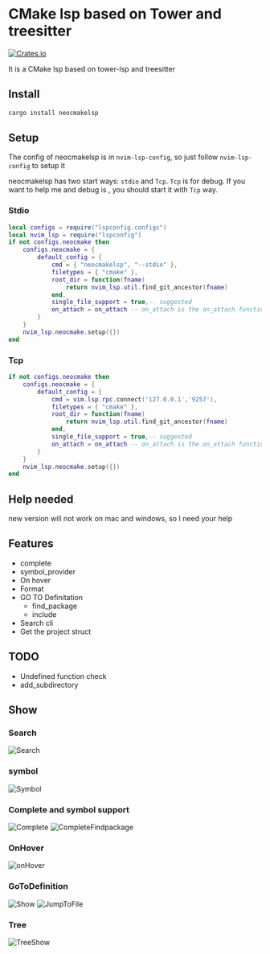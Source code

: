 # CMake lsp based on Tower and treesitter

[![Crates.io](https://img.shields.io/crates/v/neocmakelsp.svg)](https://crates.io/crates/neocmakelsp)

It is a CMake lsp based on tower-lsp and treesitter 

## Install

```bash
cargo install neocmakelsp
```

## Setup

The config of neocmakelsp is in `nvim-lsp-config`, so just follow `nvim-lsp-config` to setup it

neocmakelsp has two start ways: `stdio` and `Tcp`. `Tcp` is for debug. If you want to help me and debug is , you should start it with `Tcp` way.

### Stdio

```lua
local configs = require("lspconfig.configs")
local nvim_lsp = require("lspconfig")
if not configs.neocmake then
    configs.neocmake = {
        default_config = {
            cmd = { "neocmakelsp", "--stdio" },
            filetypes = { "cmake" },
            root_dir = function(fname)
                return nvim_lsp.util.find_git_ancestor(fname)
            end,
            single_file_support = true,-- suggested
            on_attach = on_attach -- on_attach is the on_attach function you defined
        }
    }
    nvim_lsp.neocmake.setup({})
end
```
### Tcp

```lua
if not configs.neocmake then
    configs.neocmake = {
        default_config = {
            cmd = vim.lsp.rpc.connect('127.0.0.1','9257'),
            filetypes = { "cmake" },
            root_dir = function(fname)
                return nvim_lsp.util.find_git_ancestor(fname)
            end,
            single_file_support = true,-- suggested
            on_attach = on_attach -- on_attach is the on_attach function you defined
        }
    }
    nvim_lsp.neocmake.setup({})
end

```

## Help needed 

new version will not work on mac and windows, so I need your help


## Features

* complete
* symbol\_provider
* On hover
* Format
* GO TO Definitation
	* find\_package
	* include
* Search cli
* Get the project struct

## TODO
* Undefined function check
* add\_subdirectory

## Show

### Search 
![Search](./images/search.png)

### symbol
![Symbol](./images/ast.png)

### Complete and symbol support
![Complete](./images/findpackage.png)
![CompleteFindpackage](./images/complete.png)

### OnHover
![onHover](./images/onhover.png)

### GoToDefinition
![Show](https://raw.githubusercontent.com/Decodetalkers/utils/master/cmakelsp/definition.png)
![JumpToFile](./images/Jump.png)

### Tree
![TreeShow](images/tree.png)
